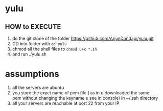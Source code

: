 # yulu

## HOW to EXECUTE 

1. do the git clone of the folder https://github.com/ArjunDandagi/yulu.git
2. CD into folder with `cd yulu`
3. chmod all the shell files to `chmod u+x *.sh`
4. and run ./yulu.sh

# assumptions 

1. all the servers are ubuntu
2. you store the exact name of pem file ( as in u downloaded the same pem without changing the keyname u see in console) in ~/.ssh directory
3. all your servers are reachable at port 22 from your  IP



